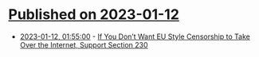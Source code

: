 # [Published on 2023-01-12](index.md)

* [2023-01-12, 01:55:00](https://soylentnews.org/article.pl?sid=23/01/11/032204&from=rss) - [If You Don’t Want EU Style Censorship to Take Over the Internet, Support Section 230](https://soylentnews.org/article.pl?sid=23/01/11/032204&from=rss)
